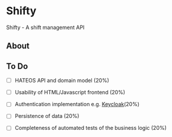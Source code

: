 # Shifty
Shifty - A shift management API

## About



## To Do

-  [ ]  HATEOS API and domain model (20%)
-  [ ]  Usability of HTML/Javascript frontend (20%)
-  [ ]  Authentication implementation e.g. [Keycloak](http://www.keycloak.org)(20%)
-  [ ]  Persistence of data (20%)
-  [ ]  Completeness of automated tests of the business logic (20%)
  
